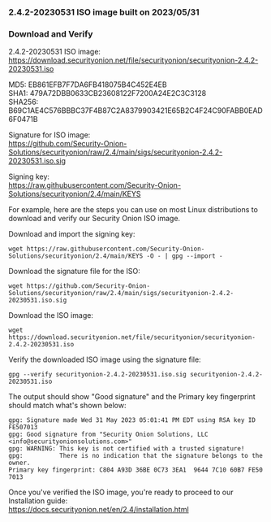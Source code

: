 ### 2.4.2-20230531 ISO image built on 2023/05/31



### Download and Verify

2.4.2-20230531 ISO image:  
https://download.securityonion.net/file/securityonion/securityonion-2.4.2-20230531.iso

MD5: EB861EFB7F7DA6FB418075B4C452E4EB  
SHA1: 479A72DBB0633CB23608122F7200A24E2C3C3128  
SHA256: B69C1AE4C576BBBC37F4B87C2A8379903421E65B2C4F24C90FABB0EAD6F0471B 

Signature for ISO image:  
https://github.com/Security-Onion-Solutions/securityonion/raw/2.4/main/sigs/securityonion-2.4.2-20230531.iso.sig

Signing key:  
https://raw.githubusercontent.com/Security-Onion-Solutions/securityonion/2.4/main/KEYS  

For example, here are the steps you can use on most Linux distributions to download and verify our Security Onion ISO image.

Download and import the signing key:  
```
wget https://raw.githubusercontent.com/Security-Onion-Solutions/securityonion/2.4/main/KEYS -O - | gpg --import -  
```

Download the signature file for the ISO:  
```
wget https://github.com/Security-Onion-Solutions/securityonion/raw/2.4/main/sigs/securityonion-2.4.2-20230531.iso.sig
```

Download the ISO image:  
```
wget https://download.securityonion.net/file/securityonion/securityonion-2.4.2-20230531.iso
```

Verify the downloaded ISO image using the signature file:  
```
gpg --verify securityonion-2.4.2-20230531.iso.sig securityonion-2.4.2-20230531.iso
```

The output should show "Good signature" and the Primary key fingerprint should match what's shown below:
```
gpg: Signature made Wed 31 May 2023 05:01:41 PM EDT using RSA key ID FE507013
gpg: Good signature from "Security Onion Solutions, LLC <info@securityonionsolutions.com>"
gpg: WARNING: This key is not certified with a trusted signature!
gpg:          There is no indication that the signature belongs to the owner.
Primary key fingerprint: C804 A93D 36BE 0C73 3EA1  9644 7C10 60B7 FE50 7013
```

Once you've verified the ISO image, you're ready to proceed to our Installation guide:  
https://docs.securityonion.net/en/2.4/installation.html
